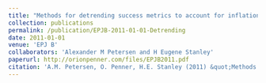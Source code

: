 ```yaml
---
title: "Methods for detrending success metrics to account for inflationary and deflationary factors"
collection: publications
permalink: /publication/EPJB-2011-01-01-Detrending
date: 2011-01-01
venue: 'EPJ B'
collaborators: 'Alexander M Petersen and H Eugene Stanley'
paperurl: http://orionpenner.com/files/EPJB2011.pdf
citation: 'A.M. Petersen, O. Penner, H.E. Stanley (2011) &quot;Methods for detrending success metrics to account for inflationary and deflationary factors&quot; <i>European Physical Journal B</i>. 79(1)'
---
```

